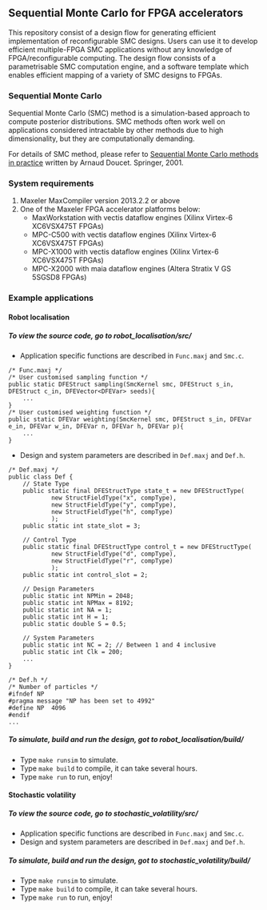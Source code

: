 ## Sequential Monte Carlo for FPGA accelerators

This repository consist of a design flow for generating efficient implementation of reconfigurable SMC designs. 
Users can use it to develop efficient multiple-FPGA SMC applications without any knowledge of FPGA/reconfigurable computing. 
The design flow consists of a parametrisable SMC computation engine, and a software template which enables efficient mapping of a variety of SMC designs to FPGAs.

### Sequential Monte Carlo

Sequential Monte Carlo (SMC) method is a simulation-based approach to compute posterior distributions.
SMC methods often work well on applications considered intractable by other methods due to high dimensionality, but they are computationally demanding.

For details of SMC method, please refer to [Sequential Monte Carlo methods in practice](http://www.springer.com/statistics/physical+%26+information+science/book/978-0-387-95146-1) written by Arnaud Doucet.
Springer, 2001.

### System requirements

1. Maxeler MaxCompiler version 2013.2.2 or above
2. One of the Maxeler FPGA accelerator platforms below:
	- MaxWorkstation with vectis dataflow engines (Xilinx Virtex-6 XC6VSX475T FPGAs)
	- MPC-C500 with vectis dataflow engines (Xilinx Virtex-6 XC6VSX475T FPGAs)
	- MPC-X1000 with vectis dataflow engines (Xilinx Virtex-6 XC6VSX475T FPGAs)
	- MPC-X2000 with maia dataflow engines (Altera Stratix V GS 5SGSD8 FPGAs)

### Example applications

#### Robot localisation

##### To view the source code, go to robot_localisation/src/
* Application specific functions are described in `Func.maxj` and `Smc.c`.
```
/* Func.maxj */
/* User customised sampling function */
public static DFEStruct sampling(SmcKernel smc, DFEStruct s_in, DFEStruct c_in, DFEVector<DFEVar> seeds){
	...
}
/* User customised weighting function */
public static DFEVar weighting(SmcKernel smc, DFEStruct s_in, DFEVar e_in, DFEVar w_in, DFEVar n, DFEVar h, DFEVar p){
	...
}
```
* Design and system parameters are described in `Def.maxj` and `Def.h`.
```
/* Def.maxj */
public class Def {
	// State Type
	public static final DFEStructType state_t = new DFEStructType(
			new StructFieldType("x", compType),
			new StructFieldType("y", compType),
			new StructFieldType("h", compType)
			);
	public static int state_slot = 3;

	// Control Type
	public static final DFEStructType control_t = new DFEStructType(
			new StructFieldType("d", compType),
			new StructFieldType("r", compType)
			);
	public static int control_slot = 2;

	// Design Parameters
	public static int NPMin = 2048;
	public static int NPMax = 8192;
	public static int NA = 1;
	public static int H = 1;
	public static double S = 0.5;

	// System Parameters
	public static int NC = 2; // Between 1 and 4 inclusive
	public static int Clk = 200;
	...
}
```
```
/* Def.h */
/* Number of particles */
#ifndef NP
#pragma message "NP has been set to 4992"
#define NP	4096
#endif
...
```
##### To simulate, build and run the design, got to robot_localisation/build/
* Type `make runsim` to simulate.
* Type `make build` to compile, it can take several hours.
* Type `make run` to run, enjoy!


#### Stochastic volatility

##### To view the source code, go to stochastic_volatility/src/
* Application specific functions are described in `Func.maxj` and `Smc.c`.
* Design and system parameters are described in `Def.maxj` and `Def.h`.

##### To simulate, build and run the design, got to stochastic_volatility/build/
* Type `make runsim` to simulate.
* Type `make build` to compile, it can take several hours.
* Type `make run` to run, enjoy!

